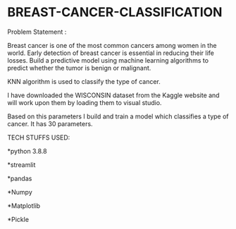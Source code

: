# BREAST-CANCER-CLASSIFICATION

Problem Statement :

Breast cancer is one of the most common cancers among women in the world. Early detection of breast cancer is essential in reducing their life losses. Build a predictive model using machine learning algorithms to predict whether the tumor is benign or malignant.

KNN algorithm is used to classify the type of cancer.

I have downloaded the WISCONSIN dataset from the Kaggle website and will work upon them by loading them to visual studio.

Based on this parameters I build and train a model which classifies a type of cancer. It has 30 parameters.

TECH STUFFS USED:

   *python 3.8.8
   
   *streamlit
   
   *pandas 
   
   *Numpy
   
   *Matplotlib
   
   *Pickle
   


